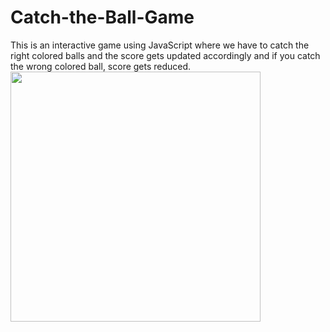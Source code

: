 # Catch-the-Ball-Game
This is an interactive game using JavaScript where we have to catch the right colored balls and the score gets updated accordingly and if you catch the wrong colored ball, score gets reduced.
<img src="Image/Screenshot (106)" height="400">
